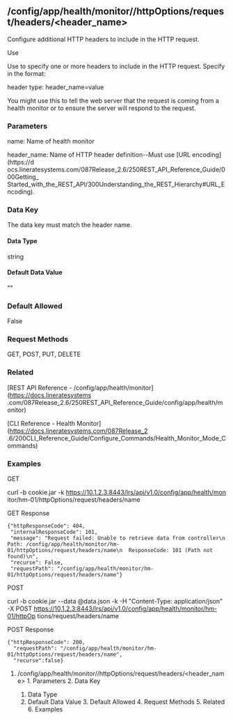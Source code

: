 ## /config/app/health/monitor/<name>/httpOptions/request/headers/<header_name>

Configure additional HTTP headers to include in the HTTP request.

Use

Use to specify one or more headers to include in the HTTP request. Specify in
the format:

header type: header_name=value

You might use this to tell the web server that the request is coming from a
health monitor or to ensure the server will respond to the request.

### Parameters

name: Name of health monitor

header_name: Name of HTTP header definition--Must use [URL encoding](https://d
ocs.lineratesystems.com/087Release_2.6/250REST_API_Reference_Guide/000Getting_
Started_with_the_REST_API/300Understanding_the_REST_Hierarchy#URL_Encoding).

### Data Key

The data key must match the header name.

#### Data Type

string

#### Default Data Value

""

### Default Allowed

False

### Request Methods

GET, POST, PUT, DELETE

### Related

[REST API Reference - /config/app/health/monitor](https://docs.lineratesystems
.com/087Release_2.6/250REST_API_Reference_Guide/config/app/health/monitor)

[CLI Reference - Health Monitor](https://docs.lineratesystems.com/087Release_2
.6/200CLI_Reference_Guide/Configure_Commands/Health_Monitor_Mode_Commands)

### Examples

GET

curl -b cookie.jar -k https://10.1.2.3:8443/lrs/api/v1.0/config/app/health/mon
itor/hm-01/httpOptions/request/headers/name

GET Response

    
    {"httpResponseCode": 404,
     "internalResponseCode": 101,
     "message": "Request failed: Unable to retrieve data from controller\n  Path: /config/app/health/monitor/hm-01/httpOptions/request/headers/name\n  ResponseCode: 101 (Path not found)\n",
     "recurse": False,
     "requestPath": "/config/app/health/monitor/hm-01/httpOptions/request/headers/name"}
    

POST

curl -b cookie.jar --data @data.json -k -H "Content-Type: application/json" -X
POST https://10.1.2.3:8443/lrs/api/v1.0/config/app/health/monitor/hm-01/httpOp
tions/request/headers/name

POST Response

    
    {"httpResponseCode": 200,
      "requestPath": "/config/app/health/monitor/hm-01/httpOptions/request/headers/name",
      "recurse":false}

  1. /config/app/health/monitor/<name>/httpOptions/request/headers/<header_name>
    1. Parameters
    2. Data Key
      1. Data Type
      2. Default Data Value
    3. Default Allowed
    4. Request Methods
    5. Related
    6. Examples

